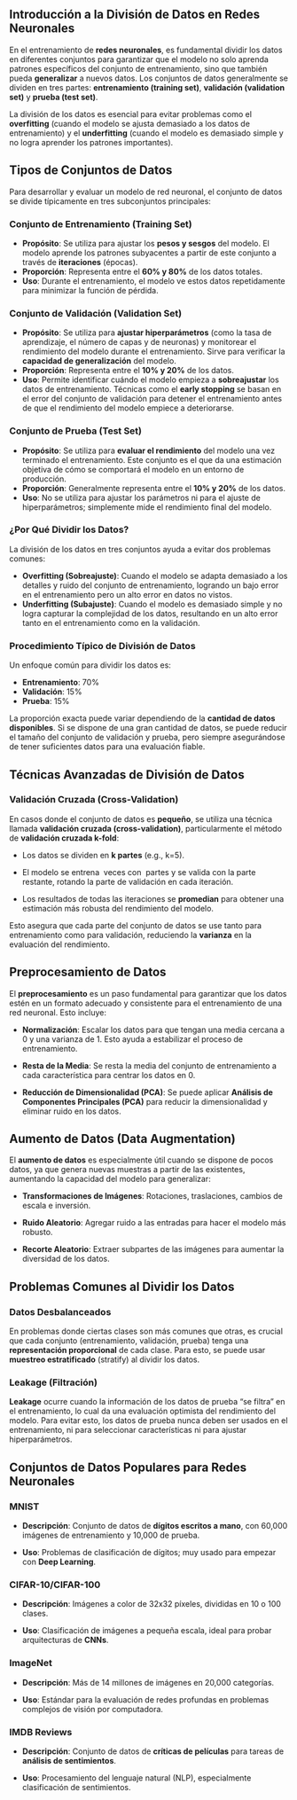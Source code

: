 
## **Introducción a la División de Datos en Redes Neuronales**  

En el entrenamiento de **redes neuronales**, es fundamental dividir los datos en diferentes conjuntos para garantizar que el modelo no solo aprenda patrones específicos del conjunto de entrenamiento, sino que también pueda **generalizar** a nuevos datos. Los conjuntos de datos generalmente se dividen en tres partes: **entrenamiento (training set)**, **validación (validation set)** y **prueba (test set)**.

  

La división de los datos es esencial para evitar problemas como el **overfitting** (cuando el modelo se ajusta demasiado a los datos de entrenamiento) y el **underfitting** (cuando el modelo es demasiado simple y no logra aprender los patrones importantes).

  

## **Tipos de Conjuntos de Datos**
Para desarrollar y evaluar un modelo de red neuronal, el conjunto de datos se divide típicamente en tres subconjuntos principales:
### **Conjunto de Entrenamiento (Training Set)**
- **Propósito**: Se utiliza para ajustar los **pesos y sesgos** del modelo. El modelo aprende los patrones subyacentes a partir de este conjunto a través de **iteraciones** (épocas).
- **Proporción**: Representa entre el **60% y 80%** de los datos totales.
- **Uso**: Durante el entrenamiento, el modelo ve estos datos repetidamente para minimizar la función de pérdida.

### **Conjunto de Validación (Validation Set)**
- **Propósito**: Se utiliza para **ajustar hiperparámetros** (como la tasa de aprendizaje, el número de capas y de neuronas) y monitorear el rendimiento del modelo durante el entrenamiento. Sirve para verificar la **capacidad de generalización** del modelo.
- **Proporción**: Representa entre el **10% y 20%** de los datos.
- **Uso**: Permite identificar cuándo el modelo empieza a **sobreajustar** los datos de entrenamiento. Técnicas como el **early stopping** se basan en el error del conjunto de validación para detener el entrenamiento antes de que el rendimiento del modelo empiece a deteriorarse.

  

### **Conjunto de Prueba (Test Set)**
- **Propósito**: Se utiliza para **evaluar el rendimiento** del modelo una vez terminado el entrenamiento. Este conjunto es el que da una estimación objetiva de cómo se comportará el modelo en un entorno de producción.
- **Proporción**: Generalmente representa entre el **10% y 20%** de los datos.
- **Uso**: No se utiliza para ajustar los parámetros ni para el ajuste de hiperparámetros; simplemente mide el rendimiento final del modelo.

  

### **¿Por Qué Dividir los Datos?**
La división de los datos en tres conjuntos ayuda a evitar dos problemas comunes:
- **Overfitting (Sobreajuste)**: Cuando el modelo se adapta demasiado a los detalles y ruido del conjunto de entrenamiento, logrando un bajo error en el entrenamiento pero un alto error en datos no vistos.
- **Underfitting (Subajuste)**: Cuando el modelo es demasiado simple y no logra capturar la complejidad de los datos, resultando en un alto error tanto en el entrenamiento como en la validación.

  

### **Procedimiento Típico de División de Datos**
Un enfoque común para dividir los datos es:
- **Entrenamiento**: 70%
- **Validación**: 15%
- **Prueba**: 15%

La proporción exacta puede variar dependiendo de la **cantidad de datos disponibles**. Si se dispone de una gran cantidad de datos, se puede reducir el tamaño del conjunto de validación y prueba, pero siempre asegurándose de tener suficientes datos para una evaluación fiable.

  

## **Técnicas Avanzadas de División de Datos**

### **Validación Cruzada (Cross-Validation)**

En casos donde el conjunto de datos es **pequeño**, se utiliza una técnica llamada **validación cruzada (cross-validation)**, particularmente el método de **validación cruzada k-fold**:  

- Los datos se dividen en **k partes** (e.g., k=5).

- El modelo se entrena  veces con  partes y se valida con la parte restante, rotando la parte de validación en cada iteración.

- Los resultados de todas las iteraciones se **promedian** para obtener una estimación más robusta del rendimiento del modelo.

  

Esto asegura que cada parte del conjunto de datos se use tanto para entrenamiento como para validación, reduciendo la **varianza** en la evaluación del rendimiento.

  

## **Preprocesamiento de Datos**

  

El **preprocesamiento** es un paso fundamental para garantizar que los datos estén en un formato adecuado y consistente para el entrenamiento de una red neuronal. Esto incluye:

  

- **Normalización**: Escalar los datos para que tengan una media cercana a 0 y una varianza de 1. Esto ayuda a estabilizar el proceso de entrenamiento.

- **Resta de la Media**: Se resta la media del conjunto de entrenamiento a cada característica para centrar los datos en 0.

- **Reducción de Dimensionalidad (PCA)**: Se puede aplicar **Análisis de Componentes Principales (PCA)** para reducir la dimensionalidad y eliminar ruido en los datos.

  

## **Aumento de Datos (Data Augmentation)**

  

El **aumento de datos** es especialmente útil cuando se dispone de pocos datos, ya que genera nuevas muestras a partir de las existentes, aumentando la capacidad del modelo para generalizar:

  

- **Transformaciones de Imágenes**: Rotaciones, traslaciones, cambios de escala e inversión.

- **Ruido Aleatorio**: Agregar ruido a las entradas para hacer el modelo más robusto.

- **Recorte Aleatorio**: Extraer subpartes de las imágenes para aumentar la diversidad de los datos.

  

## **Problemas Comunes al Dividir los Datos**

### **Datos Desbalanceados**
En problemas donde ciertas clases son más comunes que otras, es crucial que cada conjunto (entrenamiento, validación, prueba) tenga una **representación proporcional** de cada clase. Para esto, se puede usar **muestreo estratificado** (stratify) al dividir los datos.

### **Leakage (Filtración)**
**Leakage** ocurre cuando la información de los datos de prueba “se filtra” en el entrenamiento, lo cual da una evaluación optimista del rendimiento del modelo. Para evitar esto, los datos de prueba nunca deben ser usados en el entrenamiento, ni para seleccionar características ni para ajustar hiperparámetros.

  

## **Conjuntos de Datos Populares para Redes Neuronales**

  
### **MNIST**
- **Descripción**: Conjunto de datos de **dígitos escritos a mano**, con 60,000 imágenes de entrenamiento y 10,000 de prueba.

- **Uso**: Problemas de clasificación de dígitos; muy usado para empezar con **Deep Learning**.

### **CIFAR-10/CIFAR-100**
- **Descripción**: Imágenes a color de 32x32 píxeles, divididas en 10 o 100 clases.

- **Uso**: Clasificación de imágenes a pequeña escala, ideal para probar arquitecturas de **CNNs**.

  

### **ImageNet**
- **Descripción**: Más de 14 millones de imágenes en 20,000 categorías.

- **Uso**: Estándar para la evaluación de redes profundas en problemas complejos de visión por computadora.

  

### **IMDB Reviews**
- **Descripción**: Conjunto de datos de **críticas de películas** para tareas de **análisis de sentimientos**.

- **Uso**: Procesamiento del lenguaje natural (NLP), especialmente clasificación de sentimientos.

  

